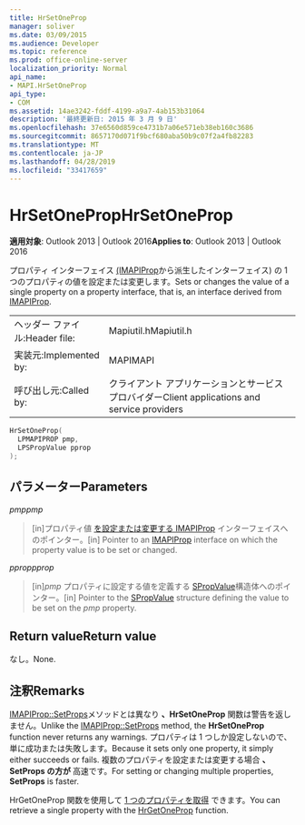 ```yaml
---
title: HrSetOneProp
manager: soliver
ms.date: 03/09/2015
ms.audience: Developer
ms.topic: reference
ms.prod: office-online-server
localization_priority: Normal
api_name:
- MAPI.HrSetOneProp
api_type:
- COM
ms.assetid: 14ae3242-fddf-4199-a9a7-4ab153b31064
description: '最終更新日: 2015 年 3 月 9 日'
ms.openlocfilehash: 37e6560d859ce4731b7a06e571eb38eb160c3686
ms.sourcegitcommit: 8657170d071f9bcf680aba50b9c07f2a4fb82283
ms.translationtype: MT
ms.contentlocale: ja-JP
ms.lasthandoff: 04/28/2019
ms.locfileid: "33417659"
---
```

# <a name="hrsetoneprop"></a><span data-ttu-id="b0337-103">HrSetOneProp</span><span class="sxs-lookup"><span data-stu-id="b0337-103">HrSetOneProp</span></span>

  
  
<span data-ttu-id="b0337-104">**適用対象**: Outlook 2013 | Outlook 2016</span><span class="sxs-lookup"><span data-stu-id="b0337-104">**Applies to**: Outlook 2013 | Outlook 2016</span></span> 
  
<span data-ttu-id="b0337-105">プロパティ インターフェイス [(IMAPIProp](imapipropiunknown.md)から派生したインターフェイス) の 1 つのプロパティの値を設定または変更します。</span><span class="sxs-lookup"><span data-stu-id="b0337-105">Sets or changes the value of a single property on a property interface, that is, an interface derived from [IMAPIProp](imapipropiunknown.md).</span></span> 
  
|||
|:-----|:-----|
|<span data-ttu-id="b0337-106">ヘッダー ファイル:</span><span class="sxs-lookup"><span data-stu-id="b0337-106">Header file:</span></span>  <br/> |<span data-ttu-id="b0337-107">Mapiutil.h</span><span class="sxs-lookup"><span data-stu-id="b0337-107">Mapiutil.h</span></span>  <br/> |
|<span data-ttu-id="b0337-108">実装元:</span><span class="sxs-lookup"><span data-stu-id="b0337-108">Implemented by:</span></span>  <br/> |<span data-ttu-id="b0337-109">MAPI</span><span class="sxs-lookup"><span data-stu-id="b0337-109">MAPI</span></span>  <br/> |
|<span data-ttu-id="b0337-110">呼び出し元:</span><span class="sxs-lookup"><span data-stu-id="b0337-110">Called by:</span></span>  <br/> |<span data-ttu-id="b0337-111">クライアント アプリケーションとサービス プロバイダー</span><span class="sxs-lookup"><span data-stu-id="b0337-111">Client applications and service providers</span></span>  <br/> |
   
```cpp
HrSetOneProp(
  LPMAPIPROP pmp,
  LPSPropValue pprop
);
```

## <a name="parameters"></a><span data-ttu-id="b0337-112">パラメーター</span><span class="sxs-lookup"><span data-stu-id="b0337-112">Parameters</span></span>

 <span data-ttu-id="b0337-113">_pmp_</span><span class="sxs-lookup"><span data-stu-id="b0337-113">_pmp_</span></span>
  
> <span data-ttu-id="b0337-114">[in]プロパティ値 [を設定または変更する IMAPIProp](imapipropiunknown.md) インターフェイスへのポインター。</span><span class="sxs-lookup"><span data-stu-id="b0337-114">[in] Pointer to an [IMAPIProp](imapipropiunknown.md) interface on which the property value is to be set or changed.</span></span> 
    
 <span data-ttu-id="b0337-115">_pprop_</span><span class="sxs-lookup"><span data-stu-id="b0337-115">_pprop_</span></span>
  
> <span data-ttu-id="b0337-116">[in]_pmp_ プロパティに設定する値を定義する [SPropValue](spropvalue.md)構造体へのポインター。</span><span class="sxs-lookup"><span data-stu-id="b0337-116">[in] Pointer to the [SPropValue](spropvalue.md) structure defining the value to be set on the  _pmp_ property.</span></span> 
    
## <a name="return-value"></a><span data-ttu-id="b0337-117">Return value</span><span class="sxs-lookup"><span data-stu-id="b0337-117">Return value</span></span>

<span data-ttu-id="b0337-118">なし。</span><span class="sxs-lookup"><span data-stu-id="b0337-118">None.</span></span>
  
## <a name="remarks"></a><span data-ttu-id="b0337-119">注釈</span><span class="sxs-lookup"><span data-stu-id="b0337-119">Remarks</span></span>

<span data-ttu-id="b0337-120">[IMAPIProp::SetProps](imapiprop-setprops.md)メソッドとは異なり **、HrSetOneProp** 関数は警告を返しません。</span><span class="sxs-lookup"><span data-stu-id="b0337-120">Unlike the [IMAPIProp::SetProps](imapiprop-setprops.md) method, the **HrSetOneProp** function never returns any warnings.</span></span> <span data-ttu-id="b0337-121">プロパティは 1 つしか設定しないので、単に成功または失敗します。</span><span class="sxs-lookup"><span data-stu-id="b0337-121">Because it sets only one property, it simply either succeeds or fails.</span></span> <span data-ttu-id="b0337-122">複数のプロパティを設定または変更する場合 **、SetProps の方が** 高速です。</span><span class="sxs-lookup"><span data-stu-id="b0337-122">For setting or changing multiple properties, **SetProps** is faster.</span></span> 
  
<span data-ttu-id="b0337-123">HrGetOneProp 関数を使用して [1 つのプロパティを取得](hrgetoneprop.md) できます。</span><span class="sxs-lookup"><span data-stu-id="b0337-123">You can retrieve a single property with the [HrGetOneProp](hrgetoneprop.md) function.</span></span> 
  

